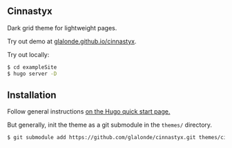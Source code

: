 ## Cinnastyx

Dark grid theme for lightweight pages.

Try out demo at [glalonde.github.io/cinnastyx](https://glalonde.github.io/cinnastyx).

Try out locally:

```bash
$ cd exampleSite
$ hugo server -D
```

## Installation
Follow general instructions [on the Hugo quick start page.](https://gohugo.io/getting-started/quick-start/)

But generally, init the theme as a git submodule in the `themes/` directory.

```bash
$ git submodule add https://github.com/glalonde/cinnastyx.git themes/cinnastyx
```
